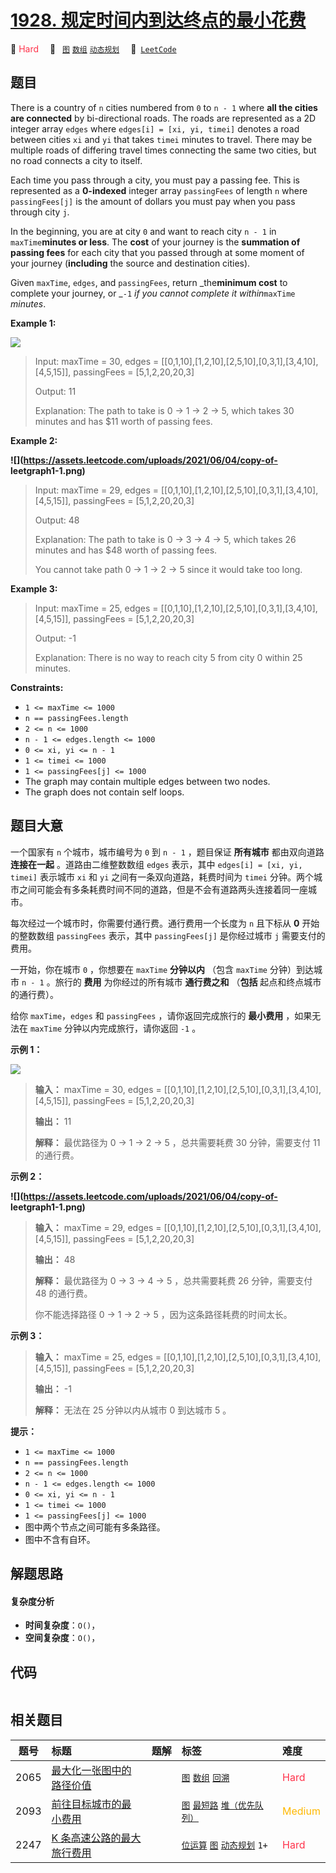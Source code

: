 # [1928. 规定时间内到达终点的最小花费](https://leetcode.com/problems/minimum-cost-to-reach-destination-in-time)

🔴 <font color=#ff334b>Hard</font>&emsp; 🔖&ensp; [`图`](/leetcode/outline/tag/graph.md) [`数组`](/leetcode/outline/tag/array.md) [`动态规划`](/leetcode/outline/tag/dynamic-programming.md)&emsp; 🔗&ensp;[`LeetCode`](https://leetcode.com/problems/minimum-cost-to-reach-destination-in-time)


## 题目

There is a country of `n` cities numbered from `0` to `n - 1` where **all the
cities are connected** by bi-directional roads. The roads are represented as a
2D integer array `edges` where `edges[i] = [xi, yi, timei]` denotes a road
between cities `xi` and `yi` that takes `timei` minutes to travel. There may
be multiple roads of differing travel times connecting the same two cities,
but no road connects a city to itself.

Each time you pass through a city, you must pay a passing fee. This is
represented as a **0-indexed** integer array `passingFees` of length `n` where
`passingFees[j]` is the amount of dollars you must pay when you pass through
city `j`.

In the beginning, you are at city `0` and want to reach city `n - 1` in
`maxTime`**minutes or less**. The **cost** of your journey is the **summation
of passing fees** for each city that you passed through at some moment of your
journey (**including** the source and destination cities).

Given `maxTime`, `edges`, and `passingFees`, return _the**minimum cost** to
complete your journey, or _`-1` _if you cannot complete it within_`maxTime`
_minutes_.



**Example 1:**

![](https://assets.leetcode.com/uploads/2021/06/04/leetgraph1-1.png)

> Input: maxTime = 30, edges = [[0,1,10],[1,2,10],[2,5,10],[0,3,1],[3,4,10],[4,5,15]], passingFees = [5,1,2,20,20,3]
> 
> Output: 11
> 
> Explanation: The path to take is 0 -> 1 -> 2 -> 5, which takes 30 minutes and has $11 worth of passing fees.

**Example 2:**

**![](https://assets.leetcode.com/uploads/2021/06/04/copy-of-
leetgraph1-1.png)**

> Input: maxTime = 29, edges = [[0,1,10],[1,2,10],[2,5,10],[0,3,1],[3,4,10],[4,5,15]], passingFees = [5,1,2,20,20,3]
> 
> Output: 48
> 
> Explanation: The path to take is 0 -> 3 -> 4 -> 5, which takes 26 minutes and has $48 worth of passing fees.
> 
> You cannot take path 0 -> 1 -> 2 -> 5 since it would take too long.

**Example 3:**

> Input: maxTime = 25, edges = [[0,1,10],[1,2,10],[2,5,10],[0,3,1],[3,4,10],[4,5,15]], passingFees = [5,1,2,20,20,3]
> 
> Output: -1
> 
> Explanation: There is no way to reach city 5 from city 0 within 25 minutes.

**Constraints:**

  * `1 <= maxTime <= 1000`
  * `n == passingFees.length`
  * `2 <= n <= 1000`
  * `n - 1 <= edges.length <= 1000`
  * `0 <= xi, yi <= n - 1`
  * `1 <= timei <= 1000`
  * `1 <= passingFees[j] <= 1000` 
  * The graph may contain multiple edges between two nodes.
  * The graph does not contain self loops.


## 题目大意

一个国家有 `n` 个城市，城市编号为 `0` 到 `n - 1` ，题目保证 **所有城市** 都由双向道路 **连接在一起** 。道路由二维整数数组
`edges` 表示，其中 `edges[i] = [xi, yi, timei]` 表示城市 `xi` 和 `yi` 之间有一条双向道路，耗费时间为
`timei` 分钟。两个城市之间可能会有多条耗费时间不同的道路，但是不会有道路两头连接着同一座城市。

每次经过一个城市时，你需要付通行费。通行费用一个长度为 `n` 且下标从 **0** 开始的整数数组 `passingFees` 表示，其中
`passingFees[j]` 是你经过城市 `j` 需要支付的费用。

一开始，你在城市 `0` ，你想要在 `maxTime` **分钟以内** （包含 `maxTime` 分钟）到达城市 `n - 1` 。旅行的
**费用** 为你经过的所有城市 **通行费之和** （**包括** 起点和终点城市的通行费）。

给你 `maxTime`，`edges` 和 `passingFees` ，请你返回完成旅行的 **最小费用** ，如果无法在 `maxTime`
分钟以内完成旅行，请你返回 `-1` 。

**示例 1：**

![](https://assets.leetcode.com/uploads/2021/06/04/leetgraph1-1.png)

> 
> 
> 
> 
> 
> **输入：** maxTime = 30, edges = [[0,1,10],[1,2,10],[2,5,10],[0,3,1],[3,4,10],[4,5,15]], passingFees = [5,1,2,20,20,3]
> 
> **输出：** 11
> 
> **解释：** 最优路径为 0 -> 1 -> 2 -> 5 ，总共需要耗费 30 分钟，需要支付 11 的通行费。
> 
> 

**示例 2：**

**![](https://assets.leetcode.com/uploads/2021/06/04/copy-of-
leetgraph1-1.png)**

> 
> 
> 
> 
> 
> **输入：** maxTime = 29, edges = [[0,1,10],[1,2,10],[2,5,10],[0,3,1],[3,4,10],[4,5,15]], passingFees = [5,1,2,20,20,3]
> 
> **输出：** 48
> 
> **解释：** 最优路径为 0 -> 3 -> 4 -> 5 ，总共需要耗费 26 分钟，需要支付 48 的通行费。
> 
> 你不能选择路径 0 -> 1 -> 2 -> 5 ，因为这条路径耗费的时间太长。
> 
> 

**示例 3：**

> 
> 
> 
> 
> 
> **输入：** maxTime = 25, edges = [[0,1,10],[1,2,10],[2,5,10],[0,3,1],[3,4,10],[4,5,15]], passingFees = [5,1,2,20,20,3]
> 
> **输出：** -1
> 
> **解释：** 无法在 25 分钟以内从城市 0 到达城市 5 。
> 
> 

**提示：**

  * `1 <= maxTime <= 1000`
  * `n == passingFees.length`
  * `2 <= n <= 1000`
  * `n - 1 <= edges.length <= 1000`
  * `0 <= xi, yi <= n - 1`
  * `1 <= timei <= 1000`
  * `1 <= passingFees[j] <= 1000`
  * 图中两个节点之间可能有多条路径。
  * 图中不含有自环。


## 解题思路

#### 复杂度分析

- **时间复杂度**：`O()`，
- **空间复杂度**：`O()`，

## 代码

```javascript

```

## 相关题目

| 题号 | 标题 | 题解 | 标签 | 难度 |
| :------: | :------ | :------: | :------ | :------ |
| 2065 | [最大化一张图中的路径价值](https://leetcode.com/problems/maximum-path-quality-of-a-graph) |  |  [`图`](/leetcode/outline/tag/graph.md) [`数组`](/leetcode/outline/tag/array.md) [`回溯`](/leetcode/outline/tag/backtracking.md) | <font color=#ff334b>Hard</font> |
| 2093 | [前往目标城市的最小费用](https://leetcode.com/problems/minimum-cost-to-reach-city-with-discounts) |  |  [`图`](/leetcode/outline/tag/graph.md) [`最短路`](/leetcode/outline/tag/shortest-path.md) [`堆（优先队列）`](/leetcode/outline/tag/heap-priority-queue.md) | <font color=#ffb800>Medium</font> |
| 2247 | [K 条高速公路的最大旅行费用](https://leetcode.com/problems/maximum-cost-of-trip-with-k-highways) |  |  [`位运算`](/leetcode/outline/tag/bit-manipulation.md) [`图`](/leetcode/outline/tag/graph.md) [`动态规划`](/leetcode/outline/tag/dynamic-programming.md) `1+` | <font color=#ff334b>Hard</font> |

<style>
.blue {
    background-color: #096dd9;
    padding: 0.25rem 0.5rem;
    margin: 0;
    font-size: 0.85em;
    border-radius: 3px;
    color: white;
    font-weight: 500;
}
table th:first-of-type { width: 10%; }
table th:nth-of-type(2) { width: 35%; }
table th:nth-of-type(3) { width: 10%; }
table th:nth-of-type(4) { width: 35%; }
table th:nth-of-type(5) { width: 10%; }
</style>
